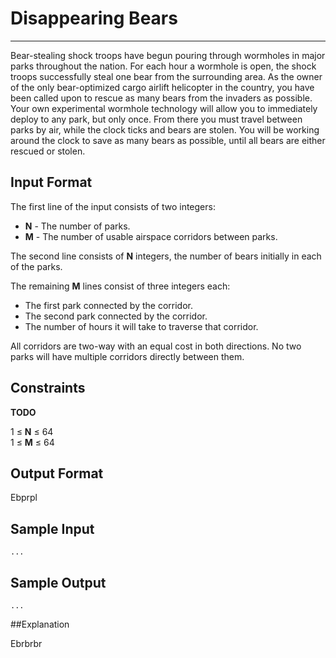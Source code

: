 # Disappearing Bears

---

Bear-stealing shock troops have begun pouring through wormholes in major parks throughout the nation. For each hour a wormhole is open, the shock troops successfully steal one bear from the surrounding area. As the owner of the only bear-optimized cargo airlift helicopter in the country, you have been called upon to rescue as many bears from the invaders as possible. Your own experimental wormhole technology will allow you to immediately deploy to any park, but only once. From there you must travel between parks by air, while the clock ticks and bears are stolen. You will be working around the clock to save as many bears as possible, until all bears are either rescued or stolen.

## Input Format

The first line of the input consists of two integers:

* **N** - The number of parks.
* **M** - The number of usable airspace corridors between parks.

The second line consists of **N** integers, the number of bears initially in each of the parks.

The remaining **M** lines consist of three integers each:

* The first park connected by the corridor.
* The second park connected by the corridor.
* The number of hours it will take to traverse that corridor.

All corridors are two-way with an equal cost in both directions. No two parks will have multiple corridors directly between them.

## Constraints

**TODO**

1 ≤ **N** ≤ 64  
1 ≤ **M** ≤ 64

## Output Format

Ebprpl

## Sample Input

```
...
```

## Sample Output

```
...
```

##Explanation

Ebrbrbr

